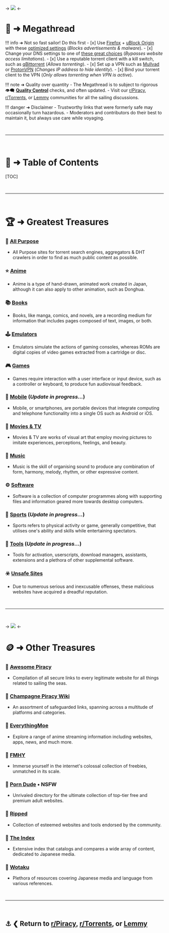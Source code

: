 -> ![](https://a.imagem.app/oQikW0.png) <-

# 📜 ➜ **Megathread**

!!! info ➜ Not so fast sailor! Do this first
    - [x] Use [Firefox](https://mozilla.org/firefox/new/) + [uBlock Origin](https://addons.mozilla.org/firefox/addon/ublock-origin/) with these [optimized         settings](https://a.imagem.app/on42hV.png) (*Blocks advertisements & malware*).
    - [x] Change your DNS settings to one of [these great choices](https://www.privacyguides.org/en/dns/) (*Bypasses website access limitations*).
    - [x] Use a reputable torrent client with a kill switch, such as [qBittorrent](https://www.qbittorrent.org/) (*Allows torrenting*).
    - [x] Set up a VPN such as [Mullvad](https://mullvad.net/) or [ProtonVPN](https://protonvpn.com/) (*Changes IP address to hide identity*).
    - [x] Bind your torrent client to the VPN (*Only allows torrenting when VPN is active*).

!!! note ➜ Quality over quantity
	- The Megathread is to subject to rigorous 👁️‍🗨️ [**Quality Control**](https://rentry.co/megathread-quality-control) checks, and often updated.
    - Visit our [r/Piracy](https://www.reddit.com/r/Piracy/), [r/Torrents](https://www.reddit.com/r/torrents/), or [Lemmy](https://lemmy.dbzer0.com/c/piracy) communities for all the sailing discussions.

!!! danger ➜ Disclaimer
	- Trustworthy links that were formerly safe may occasionally turn hazardous.
	- Moderators and contributors do their best to maintain it, but always use care while voyaging.

&nbsp;

---

&nbsp;

# 📝 ➜ Table of Contents

[TOC]

&nbsp;

---

&nbsp;

# 🏆 ➜ Greatest Treasures

### 🧭 [All Purpose](https://rentry.co/megathread-all-purpose)
- All Purpose sites for torrent search engines, aggregators & DHT crawlers in order to find as much public content as possible.

### ⭐ [Anime](https://rentry.co/megathread-anime) 
- Anime is a type of hand-drawn, animated work created in Japan, although it can also apply to other animation, such as Donghua.

### 📚 [Books](https://rentry.co/megathread-books)
- Books, like manga, comics, and novels, are a recording medium for information that includes pages composed of text, images, or both.

### 🕹️ [Emulators](https://rentry.co/megathread-emulators)
- Emulators simulate the actions of gaming consoles, whereas ROMs are digital copies of video games extracted from a cartridge or disc.

### 🎮 [Games](https://rentry.co/megathread-games)
- Games require interaction with a user interface or input device, such as a controller or keyboard, to produce fun audiovisual feedback.

### 📱 [Mobile](https://rentry.co/megathread-mobile) (*Update in progress...*)
- Mobile, or smartphones, are portable devices that integrate computing and telephone functionality into a single OS such as Android or iOS.

### 🎦 [Movies & TV](https://rentry.co/megathread-movies-and-tv)
- Movies & TV are works of visual art that employ moving pictures to imitate experiences, perceptions, feelings, and beauty.

### 🎹 [Music](https://rentry.co/megathread-music)
- Music is the skill of organising sound to produce any combination of form, harmony, melody, rhythm, or other expressive content.

### ⚙️ [Software](https://rentry.co/megathread-software)
- Software is a collection of computer programmes along with supporting files and information geared more towards desktop computers.

### 👟 [Sports](https://rentry.co/megathread-sports) (*Update in progress...*)
- Sports refers to physical activity or game, generally competitive, that utilises one's ability and skills while entertaining spectators.

### 🧰 [Tools](https://rentry.co/megathread-tools) (*Update in progress...*)
- Tools for activation, userscripts, download managers, assistants, extensions and a plethora of other supplemental software.

### ☣️ [Unsafe Sites](https://rentry.co/megathread-unsafe-sites)
- Due to numerous serious and inexcusable offenses, these malicious websites have acquired a dreadful reputation.

&nbsp;

---

&nbsp;

-> ![](https://a.imagem.app/oZHomE.png) <-

# 🪙 ➜ Other Treasures

### 📁 [Awesome Piracy](https://shakil-shahadat.github.io/awesome-piracy/)
- Compilation of all secure links to every legitimate website for all things related to sailing the seas.

### 📁 [Champagne Piracy Wiki](https://champagne.pages.dev/)
- An assortment of safeguarded links, spanning across a multitude of platforms and categories.

### 📁 [EverythingMoe](https://everythingmoe.com/)
- Explore a range of anime streaming information including websites, apps, news, and much more.

### 📁 [FMHY](https://fmhy.net/)
- Immerse yourself in the internet's colossal collection of freebies, unmatched in its scale.

### 📁 [Porn Dude](https://theporndude.com/) • NSFW
-  Unrivaled directory for the ultimate collection of top-tier free and premium adult websites.

### 📁 [Ripped](https://ripped.guide/)
- Collection of esteemed websites and tools endorsed by the community.

### 📁 [The Index](https://theindex.moe/)
- Extensive index that catalogs and compares a wide array of content, dedicated to Japanese media.

### 📁 [Wotaku](https://wotaku.moe/)
- Plethora of resources covering Japanese media and language from various references.

&nbsp;

---

&nbsp;

⚓ ❮ Return to [**r/Piracy**](https://www.reddit.com/r/Piracy/), [**r/Torrents**](https://www.reddit.com/r/torrents/), or [**Lemmy**](https://lemmy.dbzer0.com/c/piracy)
---